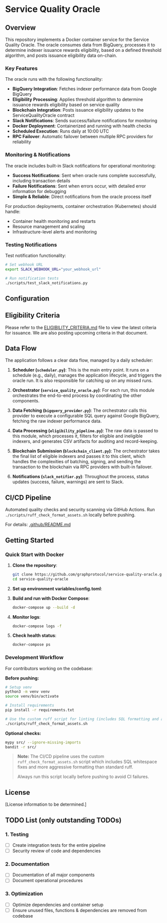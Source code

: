 # Service Quality Oracle

## Overview

This repository implements a Docker container service for the Service Quality Oracle. The oracle consumes data from BigQuery, processes it to determine indexer issuance rewards eligibility, based on a defined threshold algorithm, and posts issuance eligibility data on-chain.

### Key Features

The oracle runs with the following functionality:
- **BigQuery Integration**: Fetches indexer performance data from Google BigQuery
- **Eligibility Processing**: Applies threshold algorithm to determine issuance rewards eligibility based on service quality
- **Blockchain Integration**: Posts issuance eligibility updates to the ServiceQualityOracle contract
- **Slack Notifications**: Sends success/failure notifications for monitoring
- **Docker Deployment**: Containerized and running with health checks
- **Scheduled Execution**: Runs daily at 10:00 UTC
- **RPC Failover**: Automatic failover between multiple RPC providers for reliability

### Monitoring & Notifications

The oracle includes built-in Slack notifications for operational monitoring:

- **Success Notifications**: Sent when oracle runs complete successfully, including transaction details
- **Failure Notifications**: Sent when errors occur, with detailed error information for debugging
- **Simple & Reliable**: Direct notifications from the oracle process itself

For production deployments, container orchestration (Kubernetes) should handle:
- Container health monitoring and restarts
- Resource management and scaling
- Infrastructure-level alerts and monitoring

### Testing Notifications

Test notification functionality:
```bash
# Set webhook URL
export SLACK_WEBHOOK_URL="your_webhook_url"

# Run notification tests
./scripts/test_slack_notifications.py
```

## Configuration

## Eligibility Criteria

Please refer to the [ELIGIBILITY_CRITERIA.md](./ELIGIBILITY_CRITERIA.md) file to view the latest criteria for issuance. We are also posting upcoming criteria in that document.

## Data Flow

The application follows a clear data flow, managed by a daily scheduler:

1. **Scheduler (`scheduler.py`)**: This is the main entry point. It runs on a schedule (e.g., daily), manages the application lifecycle, and triggers the oracle run. It is also responsible for catching up on any missed runs.

2. **Orchestrator (`service_quality_oracle.py`)**: For each run, this module orchestrates the end-to-end process by coordinating the other components.

3. **Data Fetching (`bigquery_provider.py`)**: The orchestrator calls this provider to execute a configurable SQL query against Google BigQuery, fetching the raw indexer performance data.

4. **Data Processing (`eligibility_pipeline.py`)**: The raw data is passed to this module, which processes it, filters for eligible and ineligible indexers, and generates CSV artifacts for auditing and record-keeping.

5. **Blockchain Submission (`blockchain_client.py`)**: The orchestrator takes the final list of eligible indexers and passes it to this client, which handles the complexities of batching, signing, and sending the transaction to the blockchain via RPC providers with built-in failover.

6. **Notifications (`slack_notifier.py`)**: Throughout the process, status updates (success, failure, warnings) are sent to Slack.

## CI/CD Pipeline

Automated quality checks and security scanning via GitHub Actions. Run `./scripts/ruff_check_format_assets.sh` locally before pushing.

For details: [.github/README.md](./.github/README.md)

## Getting Started

### Quick Start with Docker

1. **Clone the repository**:
   ```bash
   git clone https://github.com/graphprotocol/service-quality-oracle.git
   cd service-quality-oracle
   ```

2. **Set up environment variables/config.toml**:

3. **Build and run with Docker Compose**:
   ```bash
   docker-compose up --build -d
   ```

4. **Monitor logs**:
   ```bash
   docker-compose logs -f
   ```

5. **Check health status**:
   ```bash
   docker-compose ps
   ```

### Development Workflow

For contributors working on the codebase:

**Before pushing:**
   ```bash
   # Setup venv
   python3 -m venv venv
   source venv/bin/activate

   # Install requirements
   pip install -r requirements.txt

   # Use the custom ruff script for linting (includes SQL formatting and aggressive linting)
   ./scripts/ruff_check_format_assets.sh
   ```

**Optional checks:**
```bash
mypy src/ --ignore-missing-imports
bandit -r src/
```

> **Note:** The CI/CD pipeline uses the custom `ruff_check_format_assets.sh` script which includes SQL whitespace fixes and more aggressive formatting than standard ruff. 
> 
> Always run this script locally before pushing to avoid CI failures.

## License

[License information to be determined.]

## TODO List (only outstanding TODOs)

### 1. Testing
- [ ] Create integration tests for the entire pipeline
- [ ] Security review of code and dependencies

### 2. Documentation
- [ ] Documentation of all major components
- [ ] Document operational procedures

### 3. Optimization
- [ ] Optimize dependencies and container setup
- [ ] Ensure unused files, functions & dependencies are removed from codebase
